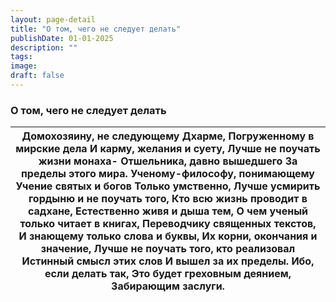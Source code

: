 ```yaml
---
layout: page-detail
title: "О том, чего не следует делать"
publishDate: 01-01-2025
description: ""
tags:
image:
draft: false
---
```


### О том, чего не следует делать

| Домохозяину, не следующему Дхарме,  Погруженному в мирские дела  И карму, желания и суету,  Лучше не поучать жизни монаха-  Отшельника, давно вышедшего  За пределы этого мира.  Ученому-философу, понимающему  Учение святых и богов  Только умственно,  Лучше усмирить гордыню и не поучать того,  Кто всю жизнь проводит в садхане,  Естественно живя и дыша тем,  О чем ученый только читает в книгах,  Переводчику священных текстов,  И знающему только слова и буквы,  Их корни, окончания и значение,  Лучше не поучать того, кто реализовал  Истинный смысл этих слов  И вышел за их пределы.  Ибо, если делать так,  Это будет греховным деянием,  Забирающим заслуги. |
| -------------------------------------------------------------------------------------------------------------------------------------------------------------------------------------------------------------------------------------------------------------------------------------------------------------------------------------------------------------------------------------------------------------------------------------------------------------------------------------------------------------------------------------------------------------------------------------------------------------------------------------------------------------------------------- |
  
  
